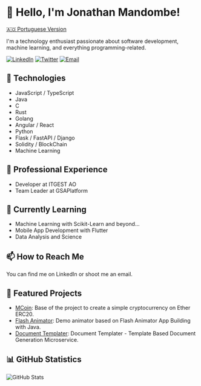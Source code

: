 <!-- Your Name or Username -->
# 👋 Hello, I'm Jonathan Mandombe!

[🇦🇴 Portuguese Version](README-PT.md)

<!-- A brief description about yourself -->
I'm a technology enthusiast passionate about software development, machine learning, and everything programming-related.

<!-- Social Media Icons and Contact -->
[![LinkedIn](https://img.shields.io/badge/-LinkedIn-0077B5?style=flat&logo=linkedin&logoColor=white)](https://www.linkedin.com/in/m4nd0mb3)
[![Twitter](https://img.shields.io/badge/-Twitter-1DA1F2?style=flat&logo=twitter&logoColor=white)](https://twitter.com/JonathanMandom1)
[![Email](https://img.shields.io/badge/-Email-D14836?style=flat&logo=gmail&logoColor=white)](mailto:jopaulo142@gmail.com)

## 🚀 Technologies

<!-- List of technologies you work with or have interest in -->
- JavaScript / TypeScript
- Java
- C
- Rust
- Golang
- Angular / React
- Python
- Flask / FastAPI / Django
- Solidity / BlockChain
- Machine Learning

## 💼 Professional Experience

<!-- Past or current experience -->
- Developer at ITGEST AO
- Team Leader at GSAPlatform

## 🌱 Currently Learning

<!-- Technologies or topics you are currently studying -->
- Machine Learning with Scikit-Learn and beyond...
- Mobile App Development with Flutter
- Data Analysis and Science

## 📫 How to Reach Me

<!-- Additional contact information or ways to connect -->
You can find me on LinkedIn or shoot me an email.

## 🎉 Featured Projects

<!-- Highlight some of your projects with links and brief descriptions -->
- [MCoin](https://github.com/m4nd0mb3/MCoin): Base of the project to create a simple cryptocurrency on Ether ERC20.
- [Flash Animator](https://github.com/m4nd0mb3/FlashAnimator): Demo animator based on Flash Animator App Building with Java.
- [Document Templater](https://github.com/m4nd0mb3/document-templater): Document Templater - Template Based Document Generation Microservice.

## 📊 GitHub Statistics

<!-- Include your GitHub profile statistics -->
![GitHub Stats](https://github-readme-stats.vercel.app/api?username=m4nd0mb3&show_icons=true&theme=dark)

<!-- Add more information, badges, charts, etc. according to your preferences -->


<!---
JohnSeanPaul/JohnSeanPaul is a ✨ special ✨ repository because its `README.md` (this file) appears on your GitHub profile.
You can click the Preview link to take a look at your changes.
--->
